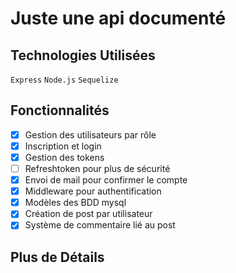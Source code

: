 # Juste une api documenté

## Technologies Utilisées

`Express` `Node.js` `Sequelize`

## Fonctionnalités

- [x] Gestion des utilisateurs par rôle
- [x] Inscription et login
- [x] Gestion des tokens
- [ ] Refreshtoken pour plus de sécurité
- [x] Envoi de mail pour confirmer le compte
- [x] Middleware pour authentification
- [x] Modèles des BDD mysql
- [x] Création de post par utilisateur
- [x] Système de commentaire lié au post

## Plus de Détails
